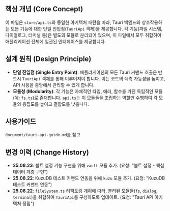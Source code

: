## 핵심 개념 (Core Concept)
이 파일은 `store/api.ts`와 동일한 아키텍처 패턴을 따라, Tauri 백엔드와 상호작용하는 모든 기능에 대한 단일 진입점(`TauriApi` 객체)을 제공합니다. 각 기능(파일 시스템, 다이얼로그, 터미널 등)은 별도의 모듈로 분리되어 있으며, 이 파일에서 모두 취합하여 애플리케이션 전체에 일관된 인터페이스를 제공합니다.

## 설계 원칙 (Design Principle)
- **단일 진입점 (Single Entry Point)**: 애플리케이션의 모든 Tauri 커맨드 호출은 반드시 `TauriApi` 객체를 통해 이루어져야 합니다. 이는 코드의 예측 가능성을 높이고, API 사용을 중앙에서 관리할 수 있게 합니다.
- **모듈성 (Modularity)**: 각 기능은 자체적인 타입, 에러, 함수를 가진 독립적인 모듈(예: `fs.ts`)로 존재합니다. `api.ts`는 이 모듈들을 조립하는 역할만 수행하여 각 모듈의 응집도를 높이고 결합도를 낮춥니다.

## 사용가이드
`document/tauri-api-guide.md`를 참고

## 변경 이력 (Change History)
- **25.08.23**: 볼트 설정 기능 구현을 위해 `vault` 모듈 추가. (요청: "볼트 설정 - 핵심 데이터 계층 구현")
- **25.08.22**: KuzuDB 테스트 커맨드 연동을 위해 `kuzu` 모듈 추가. (요청: "KuzuDB 테스트 커맨드 연동")
- **25.08.22**: `fileSystem.ts` 리팩토링 계획에 따라, 분리된 모듈들(`fs`, `dialog`, `terminal`)을 취합하여 `TauriApi`를 구성하도록 업데이트. (요청: "Tauri API 아키텍처 정립")
